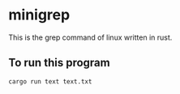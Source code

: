 # minigrep
This is the grep command of linux written in rust.
## To run this program
```
cargo run text text.txt
```
